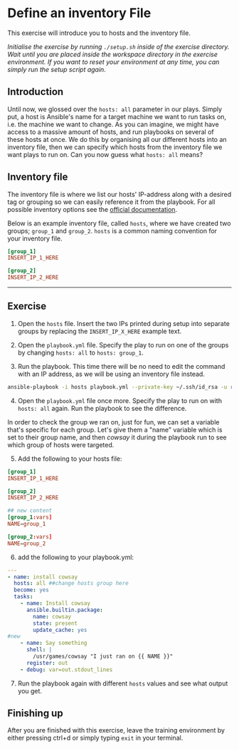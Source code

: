 # Define an inventory File

This exercise will introduce you to hosts and the inventory file.

*Initialise the exercise by running `./setup.sh` inside of the exercise directory. Wait until you are placed inside the workspace directory in the exercise environment. If you want to reset your environment at any time, you can simply run the setup script again.*

## Introduction

Until now, we glossed over the `hosts: all` parameter in our plays. Simply put, a host is Ansible's name for a target machine we want to run tasks on, i.e. the machine we want to change. As you can imagine, we might have access to a massive amount of hosts, and run playbooks on several of these hosts at once. We do this by organising all our different hosts into an inventory file, then we can specify which hosts from the inventory file we want plays to run on. Can you now guess what `hosts: all` means?

## Inventory file

The inventory file is where we list our hosts' IP-address along with a desired tag or grouping so we can easily reference it from the playbook. For all possible inventory options see the [official documentation](https://docs.ansible.com/ansible/latest/inventory_guide/intro_inventory.html).

Below is an example inventory file, called `hosts`, where we have created two groups; `group_1` and `group_2`. `hosts` is a common naming convention for your inventory file.

```toml
[group_1]
INSERT_IP_1_HERE

[group_2]
INSERT_IP_2_HERE
```

---

## Exercise

1. Open the `hosts` file. Insert the two IPs printed during setup into separate groups by replacing the `INSERT_IP_X_HERE` example text.

2. Open the `playbook.yml` file. Specify the play to run on one of the groups by changing `hosts: all` to `hosts: group_1`.

3. Run the playbook. This time there will be no need to edit the command with an IP address, as we will be using an inventory file instead.

``` bash
ansible-playbook -i hosts playbook.yml --private-key ~/.ssh/id_rsa -u root
```

4. Open the `playbook.yml` file once more. Specify the play to run on with `hosts: all` again. Run the playbook to see the difference.

In order to check the group we ran on, just for fun, we can set a variable that's specific for each group. Let's give them a "name" variable which is set to their group name, and then *cowsay* it during the playbook run to see which group of hosts were targeted.

5. Add the following to your hosts file:

```toml
[group_1]
INSERT_IP_1_HERE

[group_2]
INSERT_IP_2_HERE

## new content
[group_1:vars]
NAME=group_1

[group_2:vars]
NAME=group_2
```

6. add the following to your playbook.yml:

```yaml
---
- name: install cowsay
  hosts: all ##change hosts group here
  become: yes
  tasks:
    - name: Install cowsay
      ansible.builtin.package:
        name: cowsay
        state: present
        update_cache: yes
#new
    - name: Say something
      shell: |
        /usr/games/cowsay "I just ran on {{ NAME }}"
      register: out
    - debug: var=out.stdout_lines
```

7. Run the playbook again with different `hosts` values and see what output you get.

## Finishing up

After you are finished with this exercise, leave the training environment by either pressing ctrl+d or simply typing `exit` in your terminal.
